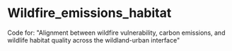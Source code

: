 # Wildfire_emissions_habitat
Code for: "Alignment between wildfire vulnerability, carbon emissions, and wildlife habitat quality across the wildland-urban interface"

